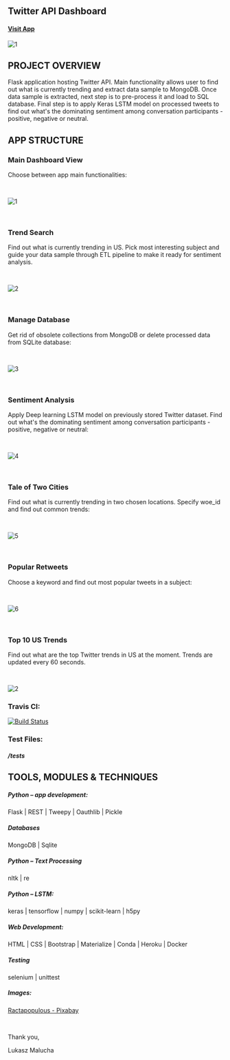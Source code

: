 ## Twitter API Dashboard

#### [Visit App](https://twitterati.herokuapp.com/)


![1](https://user-images.githubusercontent.com/26208598/59977978-9578c680-95cf-11e9-83c2-13eec9e8e325.PNG)

## PROJECT OVERVIEW

Flask application hosting Twitter API. Main functionality allows user to find out what is currently trending and extract data sample to MongoDB.
Once data sample is extracted, next step is to pre-process it and load to SQL database. Final step is to apply Keras LSTM model on processed tweets to find out what's the dominating sentiment 
among conversation participants - positive, negative or neutral.



## APP STRUCTURE


### Main Dashboard View

Choose between app main functionalities:

<br>

![1](https://user-images.githubusercontent.com/26208598/59977978-9578c680-95cf-11e9-83c2-13eec9e8e325.PNG)

<br>

### Trend Search

Find out what is currently trending in US. Pick most interesting subject and guide your data sample through ETL pipeline to make it ready for sentiment analysis.

<br>

![2](https://user-images.githubusercontent.com/26208598/59977980-96115d00-95cf-11e9-8191-ae404f69d024.PNG)

<br>

### Manage Database

Get rid of obsolete collections from MongoDB or delete processed data from SQLite database:  

<br>

![3](https://user-images.githubusercontent.com/26208598/59977982-97428a00-95cf-11e9-9b22-bb09935d1fd6.PNG)

<br>

### Sentiment Analysis 

Apply Deep learning LSTM model on previously stored Twitter dataset. Find out what's the dominating sentiment among conversation participants - positive, negative or neutral:

<br>

![4](https://user-images.githubusercontent.com/26208598/59977983-9a3d7a80-95cf-11e9-83ae-5bc7d4427c9b.PNG)

<br>

### Tale of Two Cities

Find out what is currently trending in two chosen locations. Specify woe_id and find out common trends:

<br>

![5](https://user-images.githubusercontent.com/26208598/59977984-9b6ea780-95cf-11e9-87ef-7f704c2ad7bc.PNG)

<br>

### Popular Retweets


Choose a keyword and find out most popular tweets in a subject:

<br>

![6](https://user-images.githubusercontent.com/26208598/59977986-9d386b00-95cf-11e9-8a08-3814d86c39f5.PNG)

<br>

### Top 10 US Trends 

Find out what are the top Twitter trends in US at the moment. Trends are updated every 60 seconds. 

<br>

![2](https://user-images.githubusercontent.com/26208598/57719279-4dcd5980-7677-11e9-8647-9721da6eed9a.JPG)

### Travis CI:

[![Build Status](https://travis-ci.com/LukaszMalucha/Twitter-API-Dashboard.svg?branch=master)](https://travis-ci.com/LukaszMalucha/Twitter-API-Dashboard)

### Test Files:

##### /tests

## TOOLS, MODULES & TECHNIQUES

##### Python – app development:
Flask | REST | Tweepy | Oauthlib | Pickle

##### Databases
MongoDB | Sqlite 

##### Python – Text Processing
nltk | re 

##### Python – LSTM:
keras | tensorflow | numpy | scikit-learn | h5py

##### Web Development:
HTML | CSS | Bootstrap | Materialize | Conda | Heroku | Docker

##### Testing
selenium | unittest

##### Images:

[Ractapopulous - Pixabay ](https://pixabay.com/users/ractapopulous-24766/?tab=popular&pagi=5)

<br>

Thank you,

Lukasz Malucha
